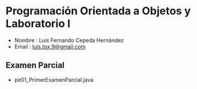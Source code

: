 # Programación Orientada a Objetos y Laboratorio I

- Nombre : Luis Fernando Cepeda Hernández
- Email : luis.tpx.9@gmail.com

## Examen Parcial

- pe01_PrimerExamenParcial.java



